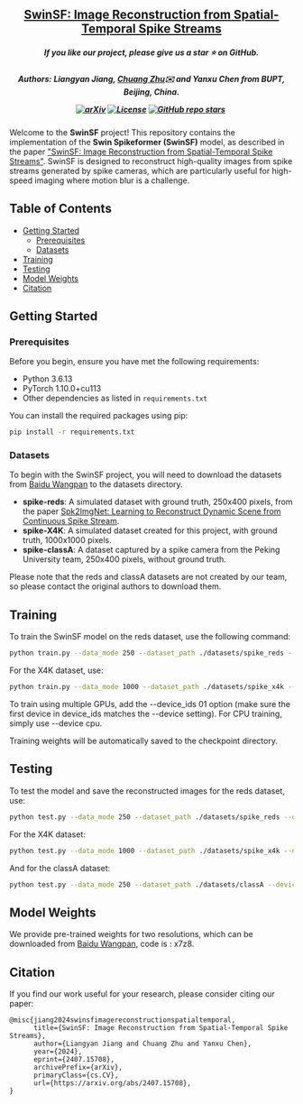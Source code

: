 <h2 align="center"> 
  <a href="https://arxiv.org/abs/2407.15708">SwinSF: Image Reconstruction from Spatial-Temporal Spike Streams</a>
</h2>
<h5 align="center"> 
If you like our project, please give us a star ⭐ on GitHub.  </h5>
<h5 align="center">

**Authors:** Liangyan Jiang, [Chuang Zhu](http://eis.whu.edu.cn/index/szdwDetail?rsh=00030713&newskind_id=20160320222026165YIdDsQIbgNtoE)✉️ and Yanxu Chen from BUPT, Beijing, China.


[![arXiv](https://img.shields.io/badge/Arxiv-2407.15708-b31b1b.svg?logo=arXiv)](https://arxiv.org/abs/2407.15708)
[![License](https://img.shields.io/badge/License-MIT-yellow)](https://github.com/bupt-ai-cz/SwinSF)
[![GitHub repo stars](https://img.shields.io/github/stars/bupt-ai-cz/SwinSF?style=flat&logo=github&logoColor=whitesmoke&label=Stars)](https://github.com/bupt-ai-cz/SwinSF)&#160;

</h5>

Welcome to the **SwinSF** project! This repository contains the implementation of the **Swin Spikeformer (SwinSF)** model, as described in the paper ["SwinSF: Image Reconstruction from Spatial-Temporal Spike Streams"](http://arxiv.org/abs/2407.15708). SwinSF is designed to reconstruct high-quality images from spike streams generated by spike cameras, which are particularly useful for high-speed imaging where motion blur is a challenge.

## Table of Contents

- [Getting Started](#getting-started)
  - [Prerequisites](#prerequisites)
  - [Datasets](#datasets)
- [Training](#training)
- [Testing](#testing)
- [Model Weights](#model-weights)
- [Citation](#citation)


## Getting Started

### Prerequisites

Before you begin, ensure you have met the following requirements:
- Python 3.6.13
- PyTorch 1.10.0+cu113
- Other dependencies as listed in `requirements.txt`

You can install the required packages using pip:

```bash
pip install -r requirements.txt
```
### Datasets

To begin with the SwinSF project, you will need to download the datasets from [Baidu Wangpan](https://pan.baidu.com/s/1N6tMru-fn5iJ0oyygHg1hQ?pwd=cps6) to the datasets directory.

- **spike-reds**: A simulated dataset with ground truth, 250x400 pixels, from the paper [Spk2ImgNet: Learning to Reconstruct Dynamic Scene from Continuous Spike Stream](https://openaccess.thecvf.com/content/CVPR2021/papers/Zhao_Spk2ImgNet_Learning_To_Reconstruct_Dynamic_Scene_From_Continuous_Spike_Stream_CVPR_2021_paper.pdf).
- **spike-X4K**: A simulated dataset created for this project, with ground truth, 1000x1000 pixels.
- **spike-classA**: A dataset captured by a spike camera from the Peking University team, 250x400 pixels, without ground truth.

Please note that the reds and classA datasets are not created by our team, so please contact the original authors to download them.

## Training

To train the SwinSF model on the reds dataset, use the following command:
```bash
python train.py --data_mode 250 --dataset_path ./datasets/spike_reds --device cuda:0
```
For the X4K dataset, use:
```bash
python train.py --data_mode 1000 --dataset_path ./datasets/spike_x4k --device cuda:0
```
To train using multiple GPUs, add the --device_ids 01 option (make sure the first device in device_ids matches the --device setting). For CPU training, simply use --device cpu.

Training weights will be automatically saved to the checkpoint directory.

## Testing

To test the model and save the reconstructed images for the reds dataset, use:
```bash
python test.py --data_mode 250 --dataset_path ./datasets/spike_reds --device cuda:0 --load_model /path/to/training/parameters --save_image True --save_path /path/to/save/images
```
For the X4K dataset:
```bash
python test.py --data_mode 1000 --dataset_path ./datasets/spike_x4k --device cuda:0 --load_model /path/to/training/parameters --save_image True --save_path /path/to/save/images
```
And for the classA dataset:
```bash
python test.py --data_mode 250 --dataset_path ./datasets/classA --device cuda:0 --load_model /path/to/training/parameters --save_image True --save_path /path/to/save/images
```

## Model Weights
We provide pre-trained weights for two resolutions, which can be downloaded from [Baidu Wangpan](https://pan.baidu.com/s/1Rkwz0bbie5kumZykkJMtyg?pwd=x7z8), code is : x7z8.

## Citation
If you find our work useful for your research, please consider citing our paper:
```
@misc{jiang2024swinsfimagereconstructionspatialtemporal,
      title={SwinSF: Image Reconstruction from Spatial-Temporal Spike Streams}, 
      author={Liangyan Jiang and Chuang Zhu and Yanxu Chen},
      year={2024},
      eprint={2407.15708},
      archivePrefix={arXiv},
      primaryClass={cs.CV},
      url={https://arxiv.org/abs/2407.15708}, 
}
```